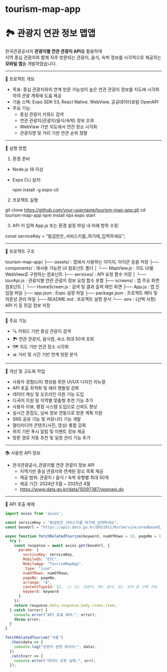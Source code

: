 # tourism-map-app

# 🏞 관광지 연관 정보 맵앱

한국관광공사의 **관광지별 연관 관광지 API**를 활용하여  
지역 중심 관광지와 함께 자주 방문되는 관광지, 음식, 숙박 정보를 시각적으로 제공하는 **모바일 앱**을 개발하였습니다.

------------------------------------------------------------
📌 프로젝트 개요

- 목표: 중심 관광지와의 연계 방문 가능성이 높은 연관 관광지 정보를 지도에 시각화하여 관광 계획에 도움 제공
- 기술 스택: Expo SDK 53, React Native, WebView, 공공데이터포털 OpenAPI
- 주요 기능:
  - 중심 관광지 키워드 검색
  - 연관 관광지(관광지/음식/숙박) 정보 조회
  - WebView 기반 지도에서 연관 장소 시각화
  - 관광지명 및 거리 기반 연관 순위 정렬

------------------------------------------------------------
🚀 실행 방법

1. 환경 준비
- Node.js 18 이상
- Expo CLI 설치:

  npm install -g expo-cli

2. 프로젝트 실행

  git clone https://github.com/your-username/tourism-map-app.git
  cd tourism-map-app
  npm install
  npx expo start

3. API 키 입력
App.js 또는 환경 설정 파일 내 아래 항목 수정:

  const serviceKey = "발급받은_서비스키를_여기에_입력하세요";

------------------------------------------------------------
📁 프로젝트 구조

tourism-map-app/
├── assets/                   : 앱에서 사용하는 이미지, 아이콘 등을 저장
├── components/               : 재사용 가능한 UI 컴포넌트 폴더
│   └── MapView.js            : 지도 UI를 WebView로 구현하는 컴포넌트
├── services/                 : API 요청 함수 저장
│   └── tourApi.js            : 관광지별 연관 관광지 정보 요청 함수 포함
├── screens/                  : 앱 주요 화면 컴포넌트
│   └── HomeScreen.js         : 검색 및 결과 출력 메인 화면
├── App.js                    : 앱 진입점 파일
├── app.json                  : Expo 설정 파일
├── package.json              : 프로젝트 메타 및 의존성 관리 파일
├── README.md                 : 프로젝트 설명 문서
└── .env                      : (선택 사항) API 키 등 민감 정보 저장

------------------------------------------------------------
🧠 주요 기능

- 🔍 키워드 기반 중심 관광지 검색
- 🏞 연관 관광지, 음식점, 숙소 최대 50개 조회
- 🗺 지도 기반 연관 장소 시각화
- 📊 거리 및 시간 기반 연계 방문 분석

------------------------------------------------------------
🔧 개선 및 고도화 작업

- 사용자 경험(UX) 향상을 위한 UI/UX 디자인 리뉴얼
- API 호출 최적화 및 에러 핸들링 강화
- 데이터 캐싱 및 오프라인 지원 기능 도입
- 다국어 지원 및 지역별 맞춤형 추천 기능 추가
- 사용자 리뷰, 평점 시스템 도입으로 신뢰도 향상
- 실시간 혼잡도, 날씨 정보 연동으로 방문 계획 지원
- SNS 공유 기능 및 커뮤니티 기능 개발
- 멀티미디어 콘텐츠(사진, 영상) 통합 강화
- 위치 기반 푸시 알림 및 이벤트 정보 제공
- 방문 경로 자동 추천 및 일정 관리 기능 추가

------------------------------------------------------------
📚 사용한 API 정보

- 한국관광공사_관광지별 연관 관광지 정보 API
  - 지역기반 중심 관광지와 연계된 장소 목록 제공
  - 제공 범위: 관광지 / 음식 / 숙박 유형별 최대 50개
  - 제공 기간: 2024년 5월 ~ 2025년 4월
  - https://www.data.go.kr/data/15097387/openapi.do

------------------------------------------------------------
📄 API 호출 예제

```js
import axios from 'axios';

const serviceKey = "발급받은_서비스키를_여기에_입력하세요";
const baseUrl = "https://apis.data.go.kr/B551011/KorService/areaBasedList";

async function fetchRelatedTourism(keyword, numOfRows = 10, pageNo = 1) {
  try {
    const response = await axios.get(baseUrl, {
      params: {
        serviceKey: serviceKey,
        MobileOS: "ETC",
        MobileApp: "TourismMapApp",
        _type: "json",
        numOfRows: numOfRows,
        pageNo: pageNo,
        arrange: "A",
        contentTypeId: 12,  // 12: 관광지, 39: 음식, 32: 숙박 등 선택 가능
        keyword: keyword
      }
    });
    return response.data.response.body.items.item;
  } catch (error) {
    console.error("API 호출 에러:", error);
    throw error;
  }
}

fetchRelatedTourism("서울")
  .then(data => {
    console.log("관광지 관련 데이터:", data);
  })
  .catch(err => {
    console.error("데이터 조회 실패:", err);
  });
